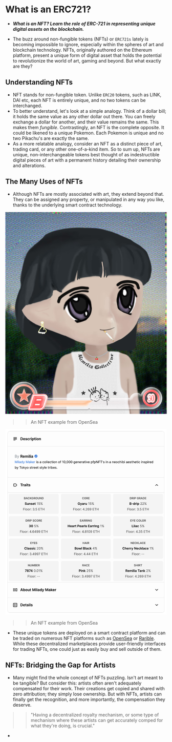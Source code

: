 # What is an ERC721?
- ***What is an NFT? Learn the role of ERC-721 in representing unique digital assets on the blockchain.***

- The buzz around non-fungible tokens (NFTs) or `ERC721s` lately is becoming impossible to ignore, especially within the spheres of art and blockchain technology. NFTs, originally authored on the Ethereum platform, present a unique form of digital asset that holds the potential to revolutionize the world of art, gaming and beyond. But what exactly are they?

## Understanding NFTs
- NFT stands for non-fungible token. Unlike `ERC20` tokens, such as LINK, DAI etc, each NFT is entirely unique, and no two tokens can be interchanged.
- To better understand, let's look at a simple analogy. Think of a dollar bill; it holds the same value as any other dollar out there. You can freely exchange a dollar for another, and their value remains the same. This makes them _fungible_. Contrastingly, an NFT is the complete opposite. It could be likened to a unique Pokemon. Each Pokemon is unique and no two Pikachu's are exactly the same.
- As a more relatable analogy, consider an NFT as a distinct piece of art, trading card, or any other one-of-a-kind item. So to sum up, NFTs are unique, non-interchangeable tokens best thought of as indestructible digital pieces of art with a permanent history detailing their ownership and alterations.

## The Many Uses of NFTs
- Although NFTs are mostly associated with art, they extend beyond that. They can be assigned any property, or manipulated in any way you like, thanks to the underlying smart contract technology.

![alt text](<Images/image copy 3.png>)

>> An NFT example from OpenSea

![alt text](<Images/image copy 2.png>)

>> An NFT example from OpenSea

- These unique tokens are deployed on a smart contract platform and can be traded on numerous NFT platforms such as [OpenSea](https://opensea.io/) or [Rarible](https://rarible.com/). While these decentralized marketplaces provide user-friendly interfaces for trading NFTs, one could just as easily buy and sell outside of them.

## NFTs: Bridging the Gap for Artists
- Many might find the whole concept of NFTs puzzling. Isn't art meant to be tangible? But consider this: artists often aren't adequately compensated for their work. Their creations get copied and shared with zero attribution; they simply lose ownership. But with NFTs, artists can finally get the recognition, and more importantly, the compensation they deserve.

>> "Having a decentralized royalty mechanism, or some type of mechanism where these artists can get accurately comped for what they're doing, is crucial."

- 